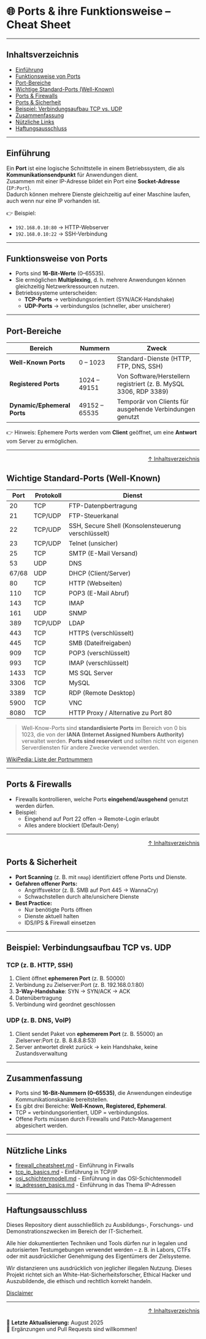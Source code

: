 # 🌐 Ports & ihre Funktionsweise – Cheat Sheet

---

## Inhaltsverzeichnis
- [Einführung](#einführung)
- [Funktionsweise von Ports](#funktionsweise-von-ports)
- [Port-Bereiche](#port-bereiche)
- [Wichtige Standard-Ports (Well-Known)](#wichtige-standard-ports-well-known)
- [Ports & Firewalls](#ports--firewalls)
- [Ports & Sicherheit](#ports--sicherheit)
- [Beispiel: Verbindungsaufbau TCP vs. UDP](#beispiel-verbindungsaufbau-tcp-vs-udp)
- [Zusammenfassung](#zusammenfassung)
- [Nützliche Links](#nützliche-links)
- [Haftungsausschluss](#haftungsausschluss)

---

## Einführung
Ein **Port** ist eine logische Schnittstelle in einem Betriebssystem, die als **Kommunikationsendpunkt** für Anwendungen dient.  
Zusammen mit einer IP-Adresse bildet ein Port eine **Socket-Adresse** (`IP:Port`).  
Dadurch können mehrere Dienste gleichzeitig auf einer Maschine laufen, auch wenn nur eine IP vorhanden ist.

👉 Beispiel:  
- `192.168.0.10:80` -> HTTP-Webserver  
- `192.168.0.10:22` -> SSH-Verbindung  

---

## Funktionsweise von Ports
- Ports sind **16-Bit-Werte** (0–65535).  
- Sie ermöglichen **Multiplexing**, d. h. mehrere Anwendungen können gleichzeitig Netzwerkressourcen nutzen.  
- Betriebssysteme unterscheiden:  
  - **TCP-Ports** -> verbindungsorientiert (SYN/ACK-Handshake)  
  - **UDP-Ports** -> verbindungslos (schneller, aber unsicherer)  

---

## Port-Bereiche

| Bereich             | Nummern        | Zweck |
|---------------------|----------------|-------|
| **Well-Known Ports** | 0 – 1023       | Standard-Dienste (HTTP, FTP, DNS, SSH) |
| **Registered Ports** | 1024 – 49151   | Von Software/Herstellern registriert (z. B. MySQL 3306, RDP 3389) |
| **Dynamic/Ephemeral Ports** | 49152 – 65535 | Temporär von Clients für ausgehende Verbindungen genutzt |

👉 Hinweis: Ephemere Ports werden vom **Client** geöffnet, um eine **Antwort** vom Server zu ermöglichen.

---

<div align=right>

[↑ Inhaltsverzeichnis](#inhaltsverzeichnis)

</div>

## Wichtige Standard-Ports (Well-Known)

| Port | Protokoll | Dienst |
|------|-----------|--------|
| 20 | TCP | FTP-Datenpbertragung |
| 21 | TCP/UDP | FTP-Steuerkanal |
| 22 | TCP/UDP | SSH, Secure Shell (Konsolensteuerung verschlüsselt) |
| 23 | TCP/UDP | Telnet (unsicher) |
| 25 | TCP | SMTP (E-Mail Versand) |
| 53 | UDP | DNS |
| 67/68 | UDP | DHCP (Client/Server) |
| 80 | TCP | HTTP (Webseiten) |
| 110 | TCP | POP3 (E-Mail Abruf) |
| 143 | TCP | IMAP |
| 161 | UDP | SNMP |
| 389 | TCP/UDP | LDAP |
| 443 | TCP | HTTPS (verschlüsselt) |
| 445 | TCP | SMB (Dateifreigaben) |
| 909 | TCP | POP3 (verschlüsselt) |
| 993 | TCP | IMAP (verschlüsselt) |
| 1433 | TCP | MS SQL Server |
| 3306 | TCP | MySQL |
| 3389 | TCP | RDP (Remote Desktop) |
| 5900 | TCP | VNC |
| 8080 | TCP | HTTP Proxy / Alternative zu Port 80 |

> Well-Know-Ports sind **standardisierte Ports** im Bereich von 0 bis 1023, die von der **IANA (Internet Assigned Numbers Authority)** verwaltet werden.
> **Ports sind reserviert** und sollten nicht von eigenen Serverdiensten für andere Zwecke verwendet werden.

[WikiPedia: Liste der Portnummern](https://de.wikipedia.org/wiki/Liste_der_Portnummern)

---

## Ports & Firewalls
- Firewalls kontrollieren, welche Ports **eingehend/ausgehend** genutzt werden dürfen.  
- Beispiel:  
  - Eingehend auf Port 22 offen -> Remote-Login erlaubt  
  - Alles andere blockiert (Default-Deny)  

---

<div align=right>

[↑ Inhaltsverzeichnis](#inhaltsverzeichnis)

</div>

## Ports & Sicherheit
- **Port Scanning** (z. B. mit `nmap`) identifiziert offene Ports und Dienste.  
- **Gefahren offener Ports:**  
  - Angriffsvektor (z. B. SMB auf Port 445 → WannaCry)  
  - Schwachstellen durch alte/unsichere Dienste  
- **Best Practice:**  
  - Nur benötigte Ports öffnen  
  - Dienste aktuell halten  
  - IDS/IPS & Firewall einsetzen  

---

## Beispiel: Verbindungsaufbau TCP vs. UDP

### TCP (z. B. HTTP, SSH)
1. Client öffnet **ephemeren Port** (z. B. 50000)  
2. Verbindung zu Zielserver:Port (z. B. 192.168.0.1:80)  
3. **3-Way-Handshake**: SYN -> SYN/ACK -> ACK  
4. Datenübertragung  
5. Verbindung wird geordnet geschlossen  

### UDP (z. B. DNS, VoIP)
1. Client sendet Paket von **ephemerem Port** (z. B. 55000) an Zielserver:Port (z. B. 8.8.8.8:53)  
2. Server antwortet direkt zurück -> kein Handshake, keine Zustandsverwaltung  

---

## Zusammenfassung
- Ports sind **16-Bit-Nummern (0–65535)**, die Anwendungen eindeutige Kommunikationskanäle bereitstellen.  
- Es gibt drei Bereiche: **Well-Known, Registered, Ephemeral**.  
- TCP = verbindungsorientiert, UDP = verbindungslos.  
- Offene Ports müssen durch Firewalls und Patch-Management abgesichert werden.  

----

## Nützliche Links
- [firewall_cheatsheet.md](02-network-security/firewall_cheatsheet.md) - Einführung in Firwalls
- [tcp_ip_basics.md](tcp_ip_basics.md) - Einführung in TCP/IP
- [osi_schichtenmodell.md](osi_schichtenmodell.md) - Einführung in das OSI-Schichtenmodell
- [ip_adressen_basics.md](ip_adressen_basics.md) - Einführung in das Thema IP-Adressen

---

## Haftungsausschluss

Dieses Repository dient ausschließlich zu Ausbildungs-, Forschungs- und Demonstrationszwecken im Bereich der IT-Sicherheit.

Alle hier dokumentierten Techniken und Tools dürfen nur in legalen und autorisierten Testumgebungen verwendet werden – z. B. in Labors, CTFs oder mit ausdrücklicher Genehmigung des Eigentümers der Zielsysteme.

Wir distanzieren uns ausdrücklich von jeglicher illegalen Nutzung.
Dieses Projekt richtet sich an White-Hat-Sicherheitsforscher, Ethical Hacker und Auszubildende, die ethisch und rechtlich korrekt handeln.

[Disclaimer](/00-disclaimer/disclaimer.md)

--- 

<div align=right>

[↑ Inhaltsverzeichnis](#inhaltsverzeichnis)

</div>

📅 **Letzte Aktualisierung:** August 2025  
🤝 Ergänzungen und Pull Requests sind willkommen!
